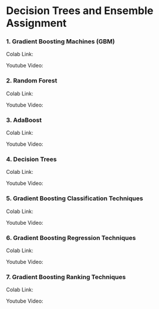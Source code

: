 # Decision Trees and Ensemble Assignment

### 1. Gradient Boosting Machines (GBM)

Colab Link:

Youtube Video:

### 2. Random Forest

Colab Link:

Youtube Video:

### 3. AdaBoost

Colab Link:

Youtube Video:

### 4. Decision Trees

Colab Link:

Youtube Video:

### 5. Gradient Boosting Classification Techniques

Colab Link:

Youtube Video:

### 6. Gradient Boosting Regression Techniques

Colab Link:

Youtube Video:

### 7. Gradient Boosting Ranking Techniques

Colab Link:

Youtube Video:

